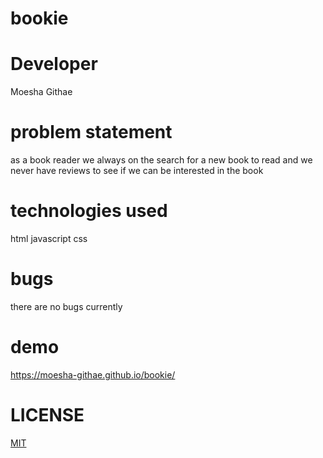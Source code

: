 # bookie
# Developer
Moesha Githae
# problem statement
as a book reader we always on the search for a new book to read and we never have reviews to see if we can be interested in the book
# technologies used
html
javascript
css
# bugs
there are no bugs currently
# demo
https://moesha-githae.github.io/bookie/
# LICENSE
[MIT](https://choosealicense.com/licenses/mit/)